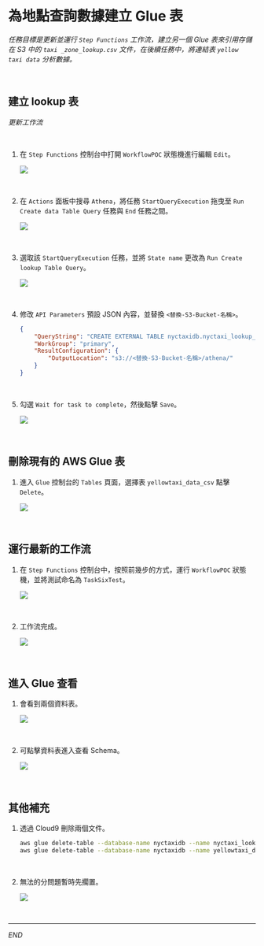 # 為地點查詢數據建立 Glue 表

_任務目標是更新並運行 `Step Functions` 工作流，建立另一個 Glue 表來引用存儲在 S3 中的 `taxi _zone_lookup.csv` 文件，在後續任務中，將連結表 `yellow taxi data` 分析數據。_

<br>

## 建立 lookup 表

_更新工作流_

<br>

1. 在 `Step Functions` 控制台中打開 `WorkflowPOC` 狀態機進行編輯 `Edit`。

    ![](images/img_104.png)

<br>

2. 在 `Actions` 面板中搜尋 `Athena`，將任務 `StartQueryExecution` 拖曳至 `Run Create data Table Query` 任務與 `End` 任務之間。

    ![](images/img_95.png)

<br>

3. 選取該 `StartQueryExecution` 任務，並將 `State name` 更改為 `Run Create lookup Table Query`。

    ![](images/img_96.png)

<br>

4. 修改 `API Parameters` 預設 JSON 內容，並替換 `<替換-S3-Bucket-名稱>`。

    ```json
    {
        "QueryString": "CREATE EXTERNAL TABLE nyctaxidb.nyctaxi_lookup_csv(  locationid bigint,   borough string,   zone string,   service_zone string,   latitude double,   longitude double) ROW FORMAT DELIMITED   FIELDS TERMINATED BY ',' STORED AS INPUTFORMAT   'org.apache.hadoop.mapred.TextInputFormat' OUTPUTFORMAT   'org.apache.hadoop.hive.ql.io.HiveIgnoreKeyTextOutputFormat' LOCATION  's3://<替換-S3-Bucket-名稱>/nyctaxidata/lookup/' TBLPROPERTIES (  'skip.header.line.count'='1')",
        "WorkGroup": "primary",
        "ResultConfiguration": {
            "OutputLocation": "s3://<替換-S3-Bucket-名稱>/athena/"
        }
    }
    ```

<br>

5. 勾選 `Wait for task to complete`，然後點擊 `Save`。

    ![](images/img_97.png)

<br>

## 刪除現有的 AWS Glue 表

1. 進入 `Glue` 控制台的 `Tables` 頁面，選擇表 `yellowtaxi_data_csv` 點擊 `Delete`。

    ![](images/img_98.png)

<br>

## 運行最新的工作流

1. 在 `Step Functions` 控制台中，按照前幾步的方式，運行 `WorkflowPOC` 狀態機，並將測試命名為 `TaskSixTest`。

    ![](images/img_99.png)

<br>

2. 工作流完成。

    ![](images/img_100.png)

<br>

## 進入 Glue 查看

1. 會看到兩個資料表。

    ![](images/img_101.png)

<br>

2. 可點擊資料表進入查看 Schema。

    ![](images/img_102.png)

<br>

## 其他補充

1. 透過 Cloud9 刪除兩個文件。

    ```bash
    aws glue delete-table --database-name nyctaxidb --name nyctaxi_lookup_csv
    aws glue delete-table --database-name nyctaxidb --name yellowtaxi_data_csv
    ```

<br>

2. 無法的分問題暫時先擱置。

    ![](images/img_103.png)

<br>

___

_END_